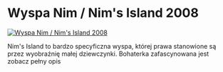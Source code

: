 Wyspa Nim / Nim's Island 2008 
=============
[![Wyspa Nim / Nim's Island 2008 ](http://vidos.pl/images/player.gif)](http://vidos.pl/wyspa-nim-nim-s-island-2008)

 Nim's Island to bardzo specyficzna wyspa, której prawa stanowione są przez wyobraźnię małej dziewczynki. Bohaterka zafascynowana jest zobacz pełny opis
